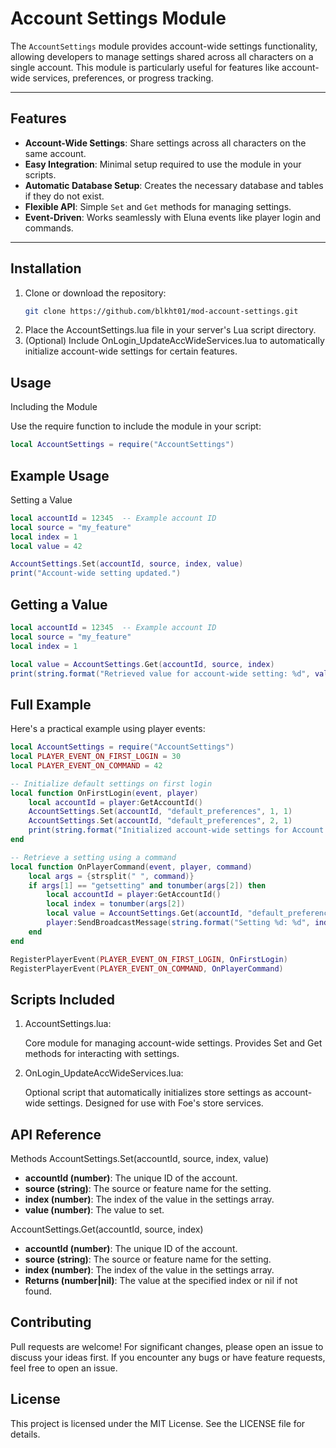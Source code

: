 # Account Settings Module

The `AccountSettings` module provides account-wide settings functionality, allowing developers to manage settings shared across all characters on a single account. This module is particularly useful for features like account-wide services, preferences, or progress tracking.

---

## Features

- **Account-Wide Settings**: Share settings across all characters on the same account.
- **Easy Integration**: Minimal setup required to use the module in your scripts.
- **Automatic Database Setup**: Creates the necessary database and tables if they do not exist.
- **Flexible API**: Simple `Set` and `Get` methods for managing settings.
- **Event-Driven**: Works seamlessly with Eluna events like player login and commands.

---

## Installation

1. Clone or download the repository:
   ```bash
   git clone https://github.com/blkht01/mod-account-settings.git
2. Place the AccountSettings.lua file in your server's Lua script directory.
3. (Optional) Include OnLogin_UpdateAccWideServices.lua to automatically initialize account-wide settings for certain features.

## Usage
Including the Module

Use the require function to include the module in your script:
```lua
local AccountSettings = require("AccountSettings")
```

## Example Usage
Setting a Value
```lua
local accountId = 12345  -- Example account ID
local source = "my_feature"
local index = 1
local value = 42

AccountSettings.Set(accountId, source, index, value)
print("Account-wide setting updated.")
```

## Getting a Value
```lua
local accountId = 12345  -- Example account ID
local source = "my_feature"
local index = 1

local value = AccountSettings.Get(accountId, source, index)
print(string.format("Retrieved value for account-wide setting: %d", value))
```
 
## Full Example
Here's a practical example using player events:
```lua
local AccountSettings = require("AccountSettings")
local PLAYER_EVENT_ON_FIRST_LOGIN = 30
local PLAYER_EVENT_ON_COMMAND = 42

-- Initialize default settings on first login
local function OnFirstLogin(event, player)
    local accountId = player:GetAccountId()
    AccountSettings.Set(accountId, "default_preferences", 1, 1)
    AccountSettings.Set(accountId, "default_preferences", 2, 1)
    print(string.format("Initialized account-wide settings for Account ID: %d", accountId))
end

-- Retrieve a setting using a command
local function OnPlayerCommand(event, player, command)
    local args = {strsplit(" ", command)}
    if args[1] == "getsetting" and tonumber(args[2]) then
        local accountId = player:GetAccountId()
        local index = tonumber(args[2])
        local value = AccountSettings.Get(accountId, "default_preferences", index)
        player:SendBroadcastMessage(string.format("Setting %d: %d", index, value))
    end
end

RegisterPlayerEvent(PLAYER_EVENT_ON_FIRST_LOGIN, OnFirstLogin)
RegisterPlayerEvent(PLAYER_EVENT_ON_COMMAND, OnPlayerCommand)
```

## Scripts Included
1. AccountSettings.lua:

    Core module for managing account-wide settings.
    Provides Set and Get methods for interacting with settings.

2. OnLogin_UpdateAccWideServices.lua:

    Optional script that automatically initializes store settings as account-wide settings.
    Designed for use with Foe's store services.
    
## API Reference
Methods
AccountSettings.Set(accountId, source, index, value)
- **accountId (number)**: The unique ID of the account.
- **source (string)**: The source or feature name for the setting.
- **index (number)**: The index of the value in the settings array.
- **value (number)**: The value to set.

AccountSettings.Get(accountId, source, index)
- **accountId (number)**: The unique ID of the account.
- **source (string)**: The source or feature name for the setting.
- **index (number)**: The index of the value in the settings array.
- **Returns (number|nil)**: The value at the specified index or nil if not found.

## Contributing
Pull requests are welcome! For significant changes, please open an issue to discuss your ideas first. If you encounter any bugs or have feature requests, feel free to open an issue.

## License
This project is licensed under the MIT License. See the LICENSE file for details.